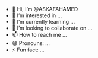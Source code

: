 - 👋 Hi, I’m @ASKAFAHAMED
- 👀 I’m interested in ...
- 🌱 I’m currently learning ...
- 💞️ I’m looking to collaborate on ...
- 📫 How to reach me ...
- 😄 Pronouns: ...
- ⚡ Fun fact: ...

<!---
ASKAFAHAMED/ASKAFAHAMED is a ✨ special ✨ repository because its `README.md` (this file) appears on your GitHub profile.
You can click the Preview link to take a look at your changes.
--->
